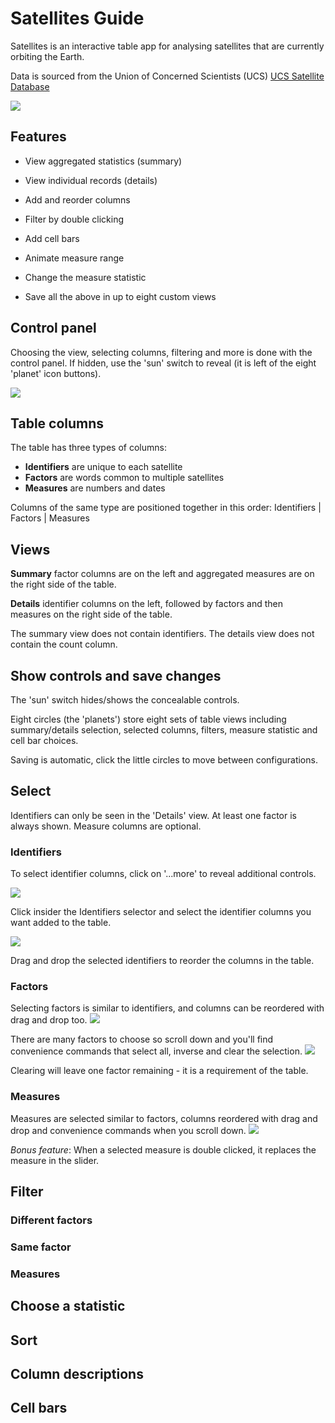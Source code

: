 # Satellites Guide

Satellites is an interactive table app for analysing satellites that are currently orbiting the Earth.

Data is sourced from the Union of Concerned Scientists (UCS) [UCS Satellite Database](https://www.ucsusa.org/resources/satellite-database)

![](satellites.gif)

## Features

- View aggregated statistics (summary)

- View individual records (details)

- Add and reorder columns

- Filter by double clicking

- Add cell bars

- Animate measure range

- Change the measure statistic

- Save all the above in up to eight custom views

## Control panel

Choosing the view, selecting columns, filtering and more is done with the control panel. If hidden, use the 'sun' switch to reveal (it is left of the eight 'planet' icon buttons).

![](satellites_control_panel.PNG)

## Table columns

The table has three types of columns:

- **Identifiers** are unique to each satellite
- **Factors** are words common to multiple satellites
- **Measures** are numbers and dates

Columns of the same type are positioned together in this order: Identifiers | Factors | Measures

## Views

**Summary** factor columns are on the left and aggregated measures are on the right side of the table.

**Details** identifier columns on the left, followed by factors and then measures on the right side of the table.

The summary view does not contain identifiers. The details view does not contain the count column.

## Show controls and save changes

The 'sun' switch hides/shows the concealable controls.

Eight circles (the 'planets') store eight sets of table views including summary/details selection, selected columns, filters, measure statistic and cell bar choices.

Saving is automatic, click the little circles to move between configurations.

## Select

Identifiers can only be seen in the 'Details' view. At least one factor is always shown. Measure columns are optional.

### Identifiers

To select identifier columns, click on '...more' to reveal additional controls.

![](satellites_control_panel_more.PNG)

Click insider the Identifiers selector and select the identifier columns you want added to the table.

![](satellites_select_identifier.PNG)

Drag and drop the selected identifiers to reorder the columns in the table.

### Factors

Selecting factors is similar to identifiers, and columns can be reordered with drag and drop too.
![](satellites_select_factor.PNG)

There are many factors to choose so scroll down and you'll find convenience commands that select all, inverse and clear the selection.
![](satellites_select_factor_command.PNG)

Clearing will leave one factor remaining - it is a requirement of the table.

### Measures

Measures are selected similar to factors, columns reordered with drag and drop and convenience commands when you scroll down.
![](satellites_select_measure.PNG)

_Bonus feature_:
When a selected measure is double clicked, it replaces the measure in the slider.

## Filter

### Different factors

### Same factor

### Measures

## Choose a statistic

## Sort

## Column descriptions

## Cell bars
